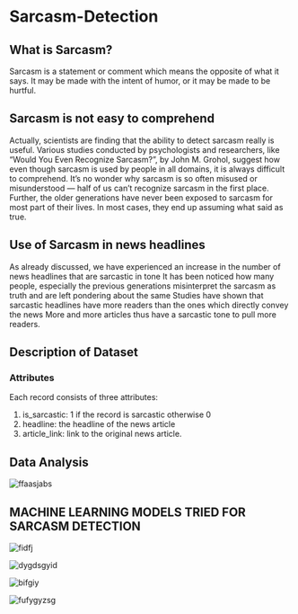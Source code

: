# Sarcasm-Detection
<h2> <b>What is Sarcasm?</b> </h2>
Sarcasm is a statement or comment which means the opposite of what it says. It may be made with the intent of humor, or it may be made to be hurtful.

<h2><b>Sarcasm is not easy to comprehend</b></h2>

Actually, scientists are finding that the ability to detect sarcasm really is useful. 
Various studies conducted by psychologists and researchers, like “Would You Even Recognize Sarcasm?”, by John M. Grohol, suggest how even though sarcasm is used by people in all domains, it is always difficult to comprehend.
It’s no wonder why sarcasm is so often misused or misunderstood — half of us can’t recognize sarcasm in the first place. 
Further, the older generations have never been exposed to sarcasm for most part of their lives. In most cases, they end up assuming what said as true.

<h2><b>Use of Sarcasm in news headlines</b></h2>
As already discussed, we have experienced an increase in the number of news headlines that are sarcastic in tone
It has been noticed how many people, especially the previous generations misinterpret the sarcasm as truth and are left pondering about the same
Studies have shown that sarcastic headlines have more readers than the ones which directly convey the news
More and more articles thus have a sarcastic tone to pull more readers.


<h2><b>Description of Dataset</b></h2>

<h3><b>Attributes</b></h3>
Each record consists of three attributes:
<ol>
<li>is_sarcastic: 1 if the record is sarcastic otherwise 0
<li>headline: the headline of the news article
<li>article_link: link to the original news article. 
</ol>

<h2><b>Data Analysis</b></h2>

![ffaasjabs](https://user-images.githubusercontent.com/30777433/64888419-9aa65880-d688-11e9-9871-77ab9eaf7c92.jpg)

<h2><b>MACHINE LEARNING MODELS TRIED FOR SARCASM DETECTION</b></h2>

![fidfj](https://user-images.githubusercontent.com/30777433/64888758-63847700-d689-11e9-9c69-04fdae640b0a.jpg)

![dygdsgyid](https://user-images.githubusercontent.com/30777433/64888774-6ed7a280-d689-11e9-8d73-e4db25ba3971.jpg)

![bifgiy](https://user-images.githubusercontent.com/30777433/64888784-79923780-d689-11e9-9f79-6b08e19015aa.jpg)

![fufygyzsg](https://user-images.githubusercontent.com/30777433/64888801-8151dc00-d689-11e9-9c5b-d7d5c452d5d4.jpg)



